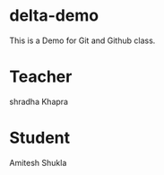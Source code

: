 # delta-demo
This is a Demo for Git and Github class.

# Teacher
shradha Khapra 

# Student
Amitesh Shukla